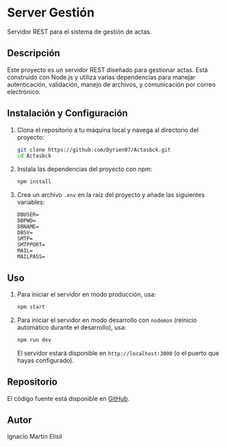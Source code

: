 # Server Gestión

Servidor REST para el sistema de gestión de actas.

## Descripción

Este proyecto es un servidor REST diseñado para gestionar actas. Está construido con Node.js y utiliza varias dependencias para manejar autenticación, validación, manejo de archivos, y comunicación por correo electrónico.

## Instalación y Configuración

1. Clona el repositorio a tu máquina local y navega al directorio del proyecto:

    ```bash
    git clone https://github.com/Dyrien07/Actasbck.git
    cd Actasbck
    ```

2. Instala las dependencias del proyecto con npm:

    ```bash
    npm install
    ```

3. Crea un archivo `.env` en la raíz del proyecto y añade las siguientes variables:

    ```env
    DBUSER=
    DBPWD=
    DBNAME=
    DBSV=
    SMTP=
    SMTPPORT=
    MAIL=
    MAILPASS=
    
    ```

   

## Uso

1. Para iniciar el servidor en modo producción, usa:

    ```bash
    npm start
    ```

2. Para iniciar el servidor en modo desarrollo con `nodemon` (reinicio automático durante el desarrollo), usa:

    ```bash
    npm run dev
    ```

    El servidor estará disponible en `http://localhost:3000` (o el puerto que hayas configurado).



## Repositorio

El código fuente está disponible en [GitHub](https://github.com/Dyrien07/Actasbck).

## Autor

Ignacio Martin Elisii


